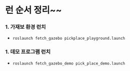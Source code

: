 런 순서 정리~~
======================

### 1. 가재보 환경 런치
* `roslaunch fetch_gazebo pickplace_playground.launch`

### 1. 데모 프로그램 런치
* `roslaunch fetch_gazebo_demo pick_place_demo.launch`

